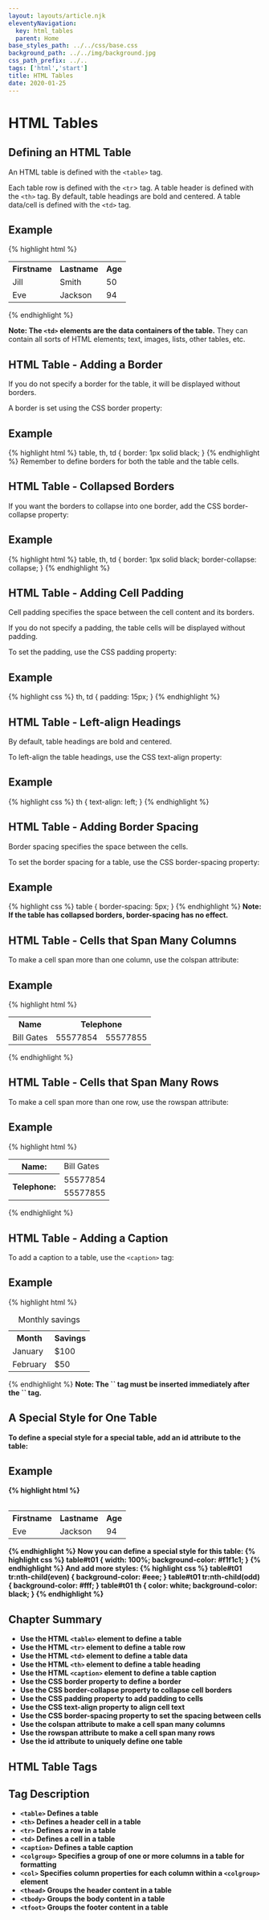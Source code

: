 ```yaml
---
layout: layouts/article.njk
eleventyNavigation:
  key: html_tables
  parent: Home
base_styles_path: ../../css/base.css
background_path: ../../img/background.jpg
css_path_prefix: ../..
tags: ['html','start']
title: HTML Tables
date: 2020-01-25
---
```

# HTML Tables

## Defining an HTML Table
An HTML table is defined with the `<table>` tag.

Each table row is defined with the `<tr`> tag. A table header is defined with the `<th>` tag. By default, table headings are bold and centered. A table data/cell is defined with the `<td>` tag.

## Example
{% highlight html %}
<table style="width:100%">
  <tr>
    <th>Firstname</th>
    <th>Lastname</th>
    <th>Age</th>
  </tr>
  <tr>
    <td>Jill</td>
    <td>Smith</td>
    <td>50</td>
  </tr>
  <tr>
    <td>Eve</td>
    <td>Jackson</td>
    <td>94</td>
  </tr>
</table>
{% endhighlight %}

<strong>Note: The `<td>` elements are the data containers of the table.</strong>
They can contain all sorts of HTML elements; text, images, lists, other tables, etc.

## HTML Table - Adding a Border
If you do not specify a border for the table, it will be displayed without borders.

A border is set using the CSS border property:

## Example
{% highlight html %}
table, th, td {
  border: 1px solid black;
}
{% endhighlight %}
Remember to define borders for both the table and the table cells.

## HTML Table - Collapsed Borders
If you want the borders to collapse into one border, add the CSS border-collapse property:

## Example
{% highlight html %}
table, th, td {
  border: 1px solid black;
  border-collapse: collapse;
}
{% endhighlight %}
## HTML Table - Adding Cell Padding
Cell padding specifies the space between the cell content and its borders.

If you do not specify a padding, the table cells will be displayed without padding.

To set the padding, use the CSS padding property:

## Example
{% highlight css %}
th, td {
  padding: 15px;
}
{% endhighlight %}

## HTML Table - Left-align Headings
By default, table headings are bold and centered.

To left-align the table headings, use the CSS text-align property:

## Example
{% highlight css %}
th {
  text-align: left;
}
{% endhighlight %}

## HTML Table - Adding Border Spacing
Border spacing specifies the space between the cells.

To set the border spacing for a table, use the CSS border-spacing property:

## Example
{% highlight css %}
table {
  border-spacing: 5px;
}
{% endhighlight %}
<strong>Note: If the table has collapsed borders, border-spacing has no effect.</strong>

## HTML Table - Cells that Span Many Columns
To make a cell span more than one column, use the colspan attribute:

## Example
{% highlight html %}
<table style="width:100%">
  <tr>
    <th>Name</th>
    <th colspan="2">Telephone</th>
  </tr>
  <tr>
    <td>Bill Gates</td>
    <td>55577854</td>
    <td>55577855</td>
  </tr>
</table>
{% endhighlight %}

## HTML Table - Cells that Span Many Rows
To make a cell span more than one row, use the rowspan attribute:

## Example
{% highlight html %}
<table style="width:100%">
  <tr>
    <th>Name:</th>
    <td>Bill Gates</td>
  </tr>
  <tr>
    <th rowspan="2">Telephone:</th>
    <td>55577854</td>
  </tr>
  <tr>
    <td>55577855</td>
  </tr>
</table>
{% endhighlight %}

## HTML Table - Adding a Caption
To add a caption to a table, use the `<caption>` tag:

## Example
{% highlight html %}
<table style="width:100%">
  <caption>Monthly savings</caption>
  <tr>
    <th>Month</th>
    <th>Savings</th>
  </tr>
  <tr>
    <td>January</td>
    <td>$100</td>
  </tr>
  <tr>
    <td>February</td>
    <td>$50</td>
  </tr>
</table>
{% endhighlight %}
<strong>Note: The `<caption>` tag must be inserted immediately after the `<table>` tag.</strong>

## A Special Style for One Table
To define a special style for a special table, add an id attribute to the table:

## Example
{% highlight html %}
<table id="t01">
  <tr>
    <th>Firstname</th>
    <th>Lastname</th>
    <th>Age</th>
  </tr>
  <tr>
    <td>Eve</td>
    <td>Jackson</td>
    <td>94</td>
  </tr>
</table>
{% endhighlight %}
Now you can define a special style for this table:
{% highlight css %}
table#t01 {
  width: 100%;
  background-color: #f1f1c1;
}
{% endhighlight %}
And add more styles:
{% highlight css %}
table#t01 tr:nth-child(even) {
  background-color: #eee;
}
table#t01 tr:nth-child(odd) {
  background-color: #fff;
}
table#t01 th {
  color: white;
  background-color: black;
}
{% endhighlight %}

## Chapter Summary
* Use the HTML `<table>` element to define a table
* Use the HTML `<tr>` element to define a table row
* Use the HTML `<td>` element to define a table data
* Use the HTML `<th>` element to define a table heading
* Use the HTML `<caption>` element to define a table caption
* Use the CSS border property to define a border
* Use the CSS border-collapse property to collapse cell borders
* Use the CSS padding property to add padding to cells
* Use the CSS text-align property to align cell text
* Use the CSS border-spacing property to set the spacing between cells
* Use the colspan attribute to make a cell span many columns
* Use the rowspan attribute to make a cell span many rows
* Use the id attribute to uniquely define one table


## HTML Table Tags
## Tag	Description
* `<table>`	Defines a table
* `<th>`	Defines a header cell in a table
* `<tr>`	Defines a row in a table
* `<td>`	Defines a cell in a table
* `<caption>`	Defines a table caption
* `<colgroup>`	Specifies a group of one or more columns in a table for formatting
* `<col>`	Specifies column properties for each column within a `<colgroup>` element
* `<thead>`	Groups the header content in a table
* `<tbody>`	Groups the body content in a table
* `<tfoot>`	Groups the footer content in a table